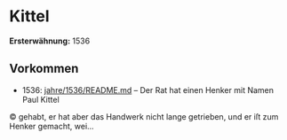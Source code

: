 # Kittel

**Ersterwähnung:** 1536

## Vorkommen
- 1536: [jahre/1536/README.md](../jahre/1536/README.md) – Der Rat hat einen Henker mit Namen Paul Kittel

© gehabt, er hat aber das Handwerk nicht lange getrieben,
und er iſt zum Henker gemacht, wei...
